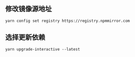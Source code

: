 ## 修改镜像源地址

```shell
yarn config set registry https://registry.npmmirror.com
```

## 选择更新依赖

```shell
yarn upgrade-interactive --latest
```
